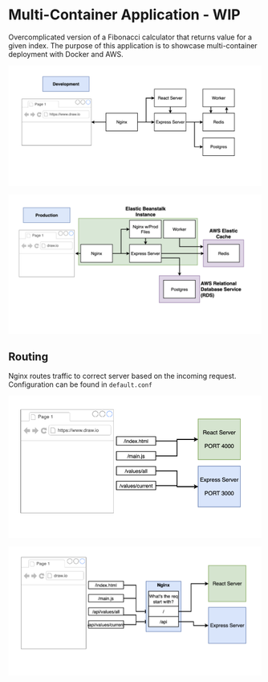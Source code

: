 # Multi-Container Application - WIP

Overcomplicated version of a Fibonacci calculator that returns value for a given index. The purpose of this application is to showcase multi-container deployment with Docker and AWS.

![1688564500714](image/README/1688564500714.png)

![1688648116385](image/README/1688648116385.png)
## Routing

Nginx routes traffic to correct server based on the incoming request. Configuration can be found in `default.conf`

![1688564708517](image/README/1688564708517.png)

![1688564728226](image/README/1688564728226.png)
